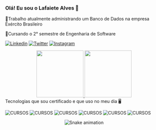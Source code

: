 ### Olá! Eu sou o Lafaiete Alves 🐺
🌠Trabalho atualmente administrando um Banco de Dados na empresa Exército Brasileiro

🌱Cursando o 2° semestre de Engenharia de Software


 [![Linkedin](https://img.shields.io/badge/LinkedIn-0077B5?style=for-the-badge&logo=linkedin&logoColor=white)](https://www.linkedin.com/in/lafaiete-alves-a0950a247/)
 [![Twitter](https://img.shields.io/badge/Twitter-1DA1F2?style=for-the-badge&logo=twitter&logoColor=white)](https://twitter.com/lafaiete_alves?t=w4fqdWcDsj3yZ3xnF-IRnQ&s=08)
 [![Instagram](https://img.shields.io/badge/Instagram-E4405F?style=for-the-badge&logo=instagram&logoColor=white)](https://www.instagram.com/lafaiete_alves_c/)
 
 <div align="center">
  <a href="https://github.com/LafaieteAlves">
    <img height="150em" src="https://github-readme-stats.vercel.app/api?username=LafaieteAlves&count_private=true&include_all_commits=true&show_icons=true&theme=dracula&hide_border=false&show_owner=true"/>
    <img height="150em" src="https://github-readme-stats.vercel.app/api/top-langs/?username=LafaieteAlves&theme=dracula&hide_border=false&&layout=compact"/>
  </a>
</div>
 Tecnologias que sou certificado e que uso no meu dia 🖥️ 



 ![CURSOS](https://img.shields.io/badge/HTML5-E34F26?style=for-the-badge&logo=html5&logoColor=white)
 ![CURSOS](https://img.shields.io/badge/CSS3-1572B6?style=for-the-badge&logo=css3&logoColor=white)
 ![CURSOS](https://img.shields.io/badge/JavaScript-F7DF1E?style=for-the-badge&logo=javascript&logoColor=black)
 ![CURSOS](https://img.shields.io/badge/Node.js-43853D?style=for-the-badge&logo=node.js&logoColor=white)
 ![CURSOS](https://img.shields.io/badge/React-20232A?style=for-the-badge&logo=react&logoColor=61DAFB)
 ![CURSOS](https://img.shields.io/badge/TypeScript-007ACC?style=for-the-badge&logo=typescript&logoColor=white)
 
 <div align="center">

  ![Snake animation](https://github.com/danielbped/danielbped/blob/output/github-contribution-grid-snake.svg)
  
</div>

